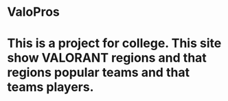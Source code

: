# ValoPros


# This is a project for college. This site show VALORANT regions and that regions popular teams and that teams players. 
